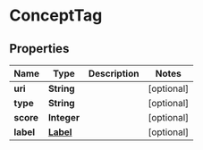 # ConceptTag

## Properties
Name | Type | Description | Notes
------------ | ------------- | ------------- | -------------
**uri** | **String** |  |  [optional]
**type** | **String** |  |  [optional]
**score** | **Integer** |  |  [optional]
**label** | [**Label**](Label.md) |  |  [optional]
